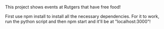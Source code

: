 This project shows events at Rutgers that have free food!


First use npm install to install all the necessary dependencies. 
For it to work, run the python script and then npm start and it'll be at "localhost:3000"!